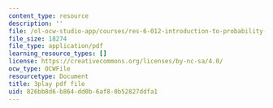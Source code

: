 ```yaml
---
content_type: resource
description: ''
file: /ol-ocw-studio-app/courses/res-6-012-introduction-to-probability-spring-2018/826bb8d6b864dd0b6af80b52827ddfa1_AyCLokHV774.pdf
file_size: 18274
file_type: application/pdf
learning_resource_types: []
license: https://creativecommons.org/licenses/by-nc-sa/4.0/
ocw_type: OCWFile
resourcetype: Document
title: 3play pdf file
uid: 826bb8d6-b864-dd0b-6af8-0b52827ddfa1
---
```


